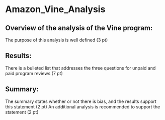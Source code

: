 # Amazon_Vine_Analysis

## Overview of the analysis of the Vine program:

The purpose of this analysis is well defined (3 pt)

## Results:

There is a bulleted list that addresses the three questions for unpaid and paid program reviews (7 pt)

## Summary:

The summary states whether or not there is bias, and the results support this statement (2 pt)
An additional analysis is recommended to support the statement (2 pt)